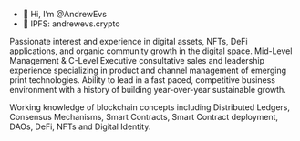 - 👋 Hi, I’m @AndrewEvs
- 👀 IPFS: andrewevs.crypto

Passionate interest and experience in digital assets, NFTs, DeFi applications, and organic community growth in the digital space. Mid-Level Management & C-Level Executive consultative sales and leadership experience specializing in product and channel management of emerging print technologies. Ability to lead in a fast paced, competitive business environment with a history of building year-over-year sustainable growth. 

Working knowledge of blockchain concepts including Distributed Ledgers, Consensus Mechanisms, Smart Contracts, Smart Contract deployment, DAOs, DeFi, NFTs and Digital Identity. 

<!---
AndrewEvs/AndrewEvs is a ✨ special ✨ repository because its `README.md` (this file) appears on your GitHub profile.
You can click the Preview link to take a look at your changes.
--->
